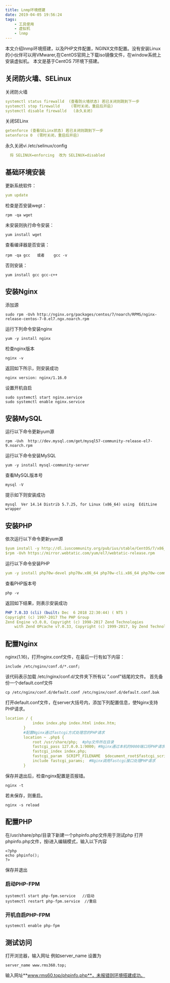 ```yaml
---
title: Lnmp环境搭建
date: 2019-04-05 19:56:24
tags: 
    - 工具使用
    - 虚拟机
    - lnmp
---
```

本文介绍lnmp环境搭建，以及PHP文件配置，NGINX文件配置。没有安装Linux的小伙伴可以用VMwarer,在CentOS官网上下载iso镜像文件，在window系统上安装虚拟机。
本文是基于CentOS 7环境下搭建。
## 关闭防火墙、SELinux
关闭防火墙
```yaml
systemctl status firewalld  (查看防火墙状态) 若已关闭则跳到下一步
systemctl stop firewalld     (零时关闭，重启后开启)
systemctl disable firewalld   (永久关闭)
```
关闭SELinx
```yaml
getenforce (查看SELinx状态) 若已关闭则跳到下一步
setenforce 0  (零时关闭，重启后开启)
```
永久关闭vi /etc/selinux/config 
```yaml
  将 SELINUX=enforcing  改为 SELINUX=disabled
```

## 基础环境安装
更新系统软件：
```yaml
yum update
```
检查是否安装wegt：
```ejs
rpm -qa wget
```
未安装则执行命令安装：
```ejs
yum install wget
```
查看编译器是否安装：
```ejs
rpm -qa gcc   或者    gcc -v
```
否则安装：
```ejs
yum install gcc gcc-c++
```
## 安装Nginx
添加源
```ejs
sudo rpm -Uvh http://nginx.org/packages/centos/7/noarch/RPMS/nginx-release-centos-7-0.el7.ngx.noarch.rpm
```
运行下列命令安装nginx
```ejs
yum -y install nginx
```
检查nginx版本
```ejs
nginx -v
```
返回如下所示，则安装成功
```ejs
nginx version: nginx/1.16.0
```
设置开机自启
```ejs
sudo systemctl start nginx.service
sudo systemctl enable nginx.service
```

## 安装MySQL
运行以下命令更新yum源
```ejs
rpm -Uvh  http://dev.mysql.com/get/mysql57-community-release-el7-9.noarch.rpm
```
运行以下命令安装MySQL
```ejs
yum -y install mysql-community-server
```
查看MySQL版本号
```ejs
mysql -V
```
提示如下则安装成功
```ejs
mysql  Ver 14.14 Distrib 5.7.25, for Linux (x86_64) using  EditLine wrapper
```
## 安装PHP
依次运行以下命令更新yum源
```yaml
$yum install -y http://dl.iuscommunity.org/pub/ius/stable/CentOS/7/x86_64/ius-release-1.0-15.ius.centos7.noarch.rpm
$rpm -Uvh https://mirror.webtatic.com/yum/el7/webtatic-release.rpm
```
运行以下命令安装PHP
```yaml
yum -y install php70w-devel php70w.x86_64 php70w-cli.x86_64 php70w-common.x86_64 php70w-gd.x86_64 php70w-ldap.x86_64 php70w-mbstring.x86_64 php70w-mcrypt.x86_64  php70w-pdo.x86_64   php70w-mysqlnd  php70w-fpm php70w-opcache php70w-pecl-redis php70w-pecl-mongo
```
查看PHP版本号
```ejs
php -v
```
返回如下结果，则表示安装成功
```yaml
PHP 7.0.33 (cli) (built: Dec  6 2018 22:30:44) ( NTS )
Copyright (c) 1997-2017 The PHP Group
Zend Engine v3.0.0, Copyright (c) 1998-2017 Zend Technologies
    with Zend OPcache v7.0.33, Copyright (c) 1999-2017, by Zend Technologies
```
## 配置Nginx
nginx(1.16)，打开nginx.conf文件，在最后一行有如下内容：
```ejs
include /etc/nginx/conf.d/*.conf;
```
该代码表示加载 /etc/nginx/conf.d/文件夹下所有以 ".conf"结尾的文件。
首先备份一个default.conf文件

```ejs
cp /etc/nginx/conf.d/default.conf /etc/nginx/conf.d/default.conf.bak
```
打开default.conf文件，在server大括号内，添加下列配置信息，使Nginx支持PHP请求。
```yaml
location / {
            index index.php index.html index.htm;
        }
        #配置Nginx通过fastcgi方式处理您的PHP请求
        location ~ .php$ {
            root /usr/share/php;  #php文件所在目录
            fastcgi_pass 127.0.0.1:9000; #Nginx通过本机的9000端口将PHP请求转发给PHP-FPM进行处理。
            fastcgi_index index.php;
            fastcgi_param  SCRIPT_FILENAME  $document_root$fastcgi_script_name;
            include fastcgi_params;  #Nginx调用fastcgi接口处理PHP请求
        }      
```
保存并退出后，检查nginx配置是否报错。
```ejs
nginx -t
```
若未保存，则重启。
```ejs
nginx -s reload
```
## 配置PHP
在/usr/share/php/目录下新建一个phpinfo.php文件用于测试php
打开phpinfo.php文件，按i进入编辑模式，输入以下内容
```ejs
<?php
echo phpinfo();
?>
```
保存并退出
### 启动PHP-FPM
```ejs
systemctl start php-fpm.service   //启动
systemctl restart php-fpm.service  //重启
```
### 开机自启PHP-FPM
```ejs
systemctl enable php-fpm
```
## 测试访问
打开浏览器，输入网址
例如server_name 设置为
```ejs
server_name www.rms360.top;
```
输入网址**www.rms60.top/phpinfo.php**，未报错则环境搭建成功。

